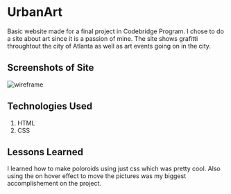 # UrbanArt
Basic website made for a final project in Codebridge Program. I chose to do a site about art since it is a passion of mine. The site shows grafitti throughtout the city of Atlanta as well as art events going on in the city.
## Screenshots of Site
![wireframe](images/wireframe.jpg "Wireframe of project")
## Technologies Used
1. HTML
2. CSS
## Lessons Learned
I learned how to make poloroids using just css which was pretty cool. Also using the on hover effect to move the pictures was my biggest accomplishement on the project. 
